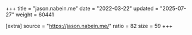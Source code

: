 +++
title = "jason.nabein.me"
date = "2022-03-22"
updated = "2025-07-27"
weight = 60441

[extra]
source = "https://jason.nabein.me/"
ratio = 82
size = 59
+++
